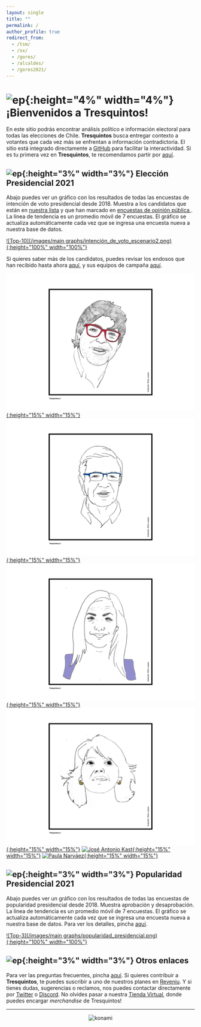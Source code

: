 ```yaml
---
layout: single
title: ""
permalink: /
author_profile: true
redirect_from:
  - /tsm/
  - /sx/
  - /gores/
  - /alcaldes/
  - /gores2021/
---
```


# ![ep](/images/pc.png){:height="4%" width="4%"} ¡Bienvenidos a Tresquintos!

En este sitio podrás encontrar análisis político e información electoral para todas las elecciones de Chile. **Tresquintos** busca entregar contexto a votantes que cada vez más se enfrentan a información contradictoria. El sitio está integrado directamente a [GitHub](https://github.com/) para facilitar la interactividad. Si es tu primera vez en **Tresquintos**, te recomendamos partir por [aquí](https://tresquintos.cl/faq/).


## ![ep](/images/pc.png){:height="3%" width="3%"} Elección Presidencial 2021

Abajo puedes ver un gráfico con los resultados de todas las encuestas de intención de voto presidencial desde 2018. Muestra a los candidatos que están en [nuestra lista](https://tresquintos.cl/encuestas/#candidatos) y que han marcado en [encuestas de opinión pública ](https://tresquintos.cl/encuestas/). La línea de tendencia es un promedio móvil de 7 encuestas. El gráfico se actualiza automáticamente cada vez que se ingresa una encuesta nueva a nuestra base de datos.

[![Top-10](/images/main graphs/intención_de_voto_escenario2.png){:height="100%" width="100%"}](https://tresquintos.cl/presidencial2021/)

Si quieres saber más de los candidatos, puedes revisar los endosos que han recibido hasta ahora [aquí](https://tresquintos.cl/presidencial2021/#candidatos), y sus equipos de campaña [aquí](https://tresquintos.cl/presidencial2021/#equipos).


[![Daniel Jadue](/images/tsm/card_2021_Daniel%20Jadue_c.png){:height="15%" width="15%"}](https://twitter.com/tresquintos/status/1407503168724869121)
[![Joaquín Lavín](/images/tsm/card_2021_Joaquín%20Lavín_c.png){:height="15%" width="15%"}](https://twitter.com/tresquintos/status/1407143257289760770)
[![Pamela Jiles](/images/tsm/card_2021_Pamela%20Jiles_c.png){:height="15%" width="15%"}](https://twitter.com/tresquintos/status/1387115480486400002)
[![Yasna Provoste](/images/tsm/card_2021_Yasna%20Provoste_c.png){:height="15%" width="15%"}](https://twitter.com/tresquintos/status/1394788831723933701)
[![José Antonio Kast](/images/tsm/card_2021_José%20Antonio%20Kast_c.png){:height="15%" width="15%"}](https://twitter.com/tresquintos/status/1406994977922691074)
[![Paula Narváez](/images/tsm/card_2021_Paula%20Narváez_c.png){:height="15%" width="15%"}](https://twitter.com/tresquintos/status/1343728950892228609)


## ![ep](/images/pc.png){:height="3%" width="3%"} Popularidad Presidencial 2021

Abajo puedes ver un gráfico con los resultados de todas las encuestas de popularidad presidencial desde 2018. Muestra aprobación y desaprobación. La línea de tendencia es un promedio móvil de 7 encuestas. El gráfico se actualiza automáticamente cada vez que se ingresa una encuesta nueva a nuestra base de datos. Para ver los detalles, pincha [aquí](https://tresquintos.cl/popularidad/).

[![Top-3](/images/main graphs/popularidad_presidencial.png){:height="100%" width="100%"}](https://tresquintos.cl/popularidad/)


## ![ep](/images/pc.png){:height="3%" width="3%"} Otros enlaces

Para ver las preguntas frecuentes, pincha [aquí](https://tresquintos.cl/faq/). Si quieres contribuir a **Tresquintos**, te puedes suscribir a uno de nuestros planes en [Reveniu](https://tresquintos.cl/donaciones). Y si tienes dudas, sugerencias o reclamos, nos puedes contactar directamente por [Twitter](https://www.twitter.com/tresquintos) o [Discord](https://discord.gg/qPDkg67). No olvides pasar a nuestra [Tienda Virtual](https://tresquintos.cl/merch), donde puedes encargar *merchandise* de Tresquintos!



---

<!-- NES -->
<style>
.aligncenter {
    text-align: center;
}
</style>
<p class="aligncenter">
    <img src="/images/nes.png" width="30" height="30" alt="konami" />
</p>
<script src="/js/topsecret.js"></script>

<script src="/js/cyberdelia.js"></script>

<script type="text/javascript"> var msTag = {"site":"tnw","page":"home","cyberdelia_page_type":"home","data":{"sponsorName":false,"isSponsoredCategory":false}}</script>

<script src="https://cdn0.tnwcdn.com/wp-content/themes/cyberdelia/assets/js/app.min.js?v=1585558461" type="text/javascript" async=""></script>



<!-- Popup -->
<script src="/sweetalerts2/dist/sweetalert2.all.min.js"></script>

<script type="text/javascript">

setTimeout(function(){Swal.fire({
  title: '¡Apoya a Tresquintos!',
  text: 'Ayúdanos a mantener el sitio activo e independiente',
  footer: '<a href="https://tresquintos.us15.list-manage.com/subscribe/post?u=3a6f5773bbbc78ea5a0003f67&id=8c164eff0f">Suscríbete al Newsletter Aquí</a>',
  imageUrl: '/images/pc.png',
  imageWidth: 80,
  imageHeight: 80,
  imageAlt: 'Custom image',
  timer: 45000,
  timerProgressBar: true,
  width: 500,
  showCloseButton: true,
  showDenyButton: true,
  showCancelButton: false,
  confirmButtonText: `Una Vez`,
  denyButtonText: `Mensual`,
  cancelButtonText: `No por ahora`,
  }).then((result) => {
  if (result.isConfirmed) {
    window.open("https://tresquintos.cl/donaciones/")
  } else if (result.isDenied) {
    window.open("https://tresquintos.cl/donaciones/")
  }
  })
  },15000);
</script>



<!-- Favicon -->
<html prefix="og: https://ogp.me/ns#">
<head>

<link rel="apple-touch-icon" sizes="180x180" href="/apple-touch-icon.png">
<link rel="icon" type="image/png" sizes="32x32" href="/favicon-32x32.png">
<link rel="icon" type="image/png" sizes="16x16" href="/favicon-16x16.png">
<link rel="manifest" href="/site.webmanifest">
<link rel="mask-icon" href="/safari-pinned-tab.svg" color="#5bbad5">
<meta name="msapplication-TileColor" content="#b91d47">
<meta name="theme-color" content="#ffffff">


<!-- Unfurl Meta -->
<meta property="og:image:width" content="279">
<meta property="og:image:height" content="279">
<meta property="og:description" content="Informaci&oacute;n electoral y an&aacute;lisis pol&iacute;tico">
<meta property="og:title" content="Tresquintos">
<meta property="og:url" content="https://tresquintos.cl">
<meta property="og:type" content="website" />
<meta property="og:image" content="http://tresquintos.cl/images/pc.png/">



<!-- Twitter card -->
<meta name="twitter:card" content="summary">
<meta name="twitter:site" content="@tresquintos">
<meta name="twitter:title" content="Tresquintos">
<meta name="twitter:description" content="Información electoral y análisis político">
<meta property="twitter:image" content="http://tresquintos.cl/images/pc.png/"/>

</head>
</html>

<!-- Finisce sempre così, con la morte.
Prima però c’è stata la vita,
nascosta sotto i bla, bla, bla, bla, bla.
È tutto sedimentato sotto il chiacchiericcio e il rumore:
il silenzio e il sentimento,
l’emozione e la paura,
gli sparuti incostanti sprazzi di bellezza
e poi lo squallore disgraziato e l’uomo miserabile.
Tutto sepolto nella coperta
dell’imbarazzo dello stare al mondo:
bla, bla, bla, bla.
Altrove c’è l’Altrove,
io non mi occupo dell’Altrove.
Dunque che questo romanzo abbia inizio.
In fondo è solo un trucco, si è solo un trucco. kb. -->
